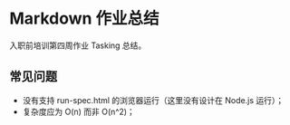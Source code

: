 # Markdown 作业总结

入职前培训第四周作业 Tasking 总结。

## 常见问题

+ 没有支持 run-spec.html 的浏览器运行（这里没有设计在 Node.js 运行）；
+ 复杂度应为 O(n) 而非 O(n^2)；
